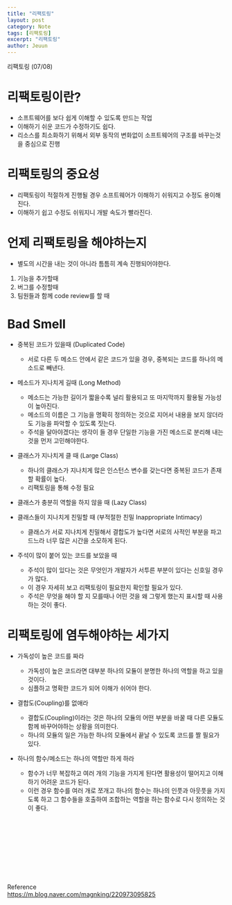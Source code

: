 ```yaml
---
title: "리팩토링"
layout: post
category: Note
tags: [리팩토링]
excerpt: "리팩토링"
author: Jeuun
---
```

리팩토링 (07/08)

# 리팩토링이란?
- 소프트웨어를 보다 쉽게 이해할 수 있도록 만드는 작업
- 이해하기 쉬운 코드가 수정하기도 쉽다. 
- 리소스를 최소화하기 위해서 외부 동작의 변화없이 소프트웨어의 구조를 바꾸는것을 중심으로 진행

# 리팩토링의 중요성
- 리팩토링이 적절하게 진행될 경우 소프트웨어가 이해하기 쉬워지고 수정도 용이해진다. 
- 이해하기 쉽고 수정도 쉬워지니 개발 속도가 빨라진다. 

# 언제 리팩토링을 해야하는지 
- 별도의 시간을 내는 것이 아니라 틈틈히 계속 진행되어야한다. 
1. 기능을 추가할때 
2. 버그를 수정할때 
3. 팀원들과 함께 code review를 할 때

# Bad Smell
- 중복된 코드가 있을때 (Duplicated Code)
  * 서로 다른 두 메소드 안에서 같은 코드가 있을 경우, 중복되는 코드를 하나의 메소드로 빼낸다. 

- 메소드가 지나치게 길때 (Long Method)
  * 메소드는 가능한 길이가 짧을수록 널리 활용되고 또 마지막까지 활용될 가능성이 높아진다. 
  * 메소드의 이름은 그 기능을 명확히 정의하는 것으로 지어서 내용을 보지 않더라도 기능을 파악할 수 있도록 짓는다. 
  * 주석을 달아야겠다는 생각이 들 경우 단일한 기능을 가진 메소드로 분리해 내는 것을 먼저 고민해야한다. 

- 클래스가 지나치게 클 때 (Large Class)
  * 하나의 클래스가 지나치게 많은 인스턴스 변수를 갖는다면 중복된 코드가 존재할 확률이 높다. 
  * 리팩토링을 통해 수정 필요

- 클래스가 충분히 역할을 하지 않을 때 (Lazy Class)
- 클래스들이 지나치게 친밀할 때 (부적절한 친밀 Inappropriate Intimacy) 
  * 클래스가 서로 지나치게 친밀해서 결합도가 높다면 서로의 사적인 부분을 파고 드느라 너무 많은 시간을 소모하게 된다.
- 주석이 많이 붙어 있는 코드를 보았을 때 
  * 주석이 많이 있다는 것은 무엇인가 개발자가 서투른 부분이 있다는 신호일 경우가 많다. 
  * 이 경우 자세히 보고 리팩토링이 필요한지 확인할 필요가 있다. 
  * 주석은 무엇을 해야 할 지 모를때나 어떤 것을 왜 그렇게 했는지 표시할 때 사용하는 것이 좋다. 

# 리팩토링에 염두해야하는 세가지
- 가독성이 높은 코드를 짜라
  * 가독성이 높은 코드라면 대부분 하나의 모듈이 분명한 하나의 역할을 하고 있을 것이다. 
  * 심플하고 명확한 코드가 되어 이해가 쉬어야 한다. 

- 결합도(Coupling)를 없애라 
  * 결합도(Coupling)이라는 것은 하나의 모듈의 어떤 부분을 바꿀 때 다른 모듈도 함께 바꾸어야하는 상황을 의미한다. 
  * 하나의 모듈의 일은 가능한 하나의 모듈에서 끝날 수 있도록 코드를 짤 필요가 있다. 

- 하나의 함수/메소드는 하나의 역할만 하게 하라
  * 함수가 너무 복잡하고 여러 개의 기능을 가지게 된다면 활용성이 떨어지고 이해하기 어려운 코드가 된다. 
  * 이런 경우 함수를 여러 개로 쪼개고 하나의 함수는 하나의 인풋과 아웃풋을 가지도록 하고 그 함수들을 호출하여 조합하는 역할을 하는 함수로 다시 정의하는 것이 좋다. 
<br>
<br>
<br>
<br>
<br>
<br>
<br>
<br>

Reference<br>
https://m.blog.naver.com/magnking/220973095825

